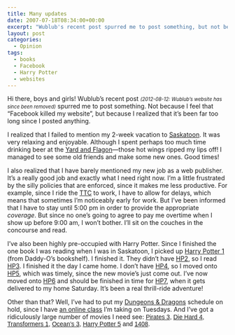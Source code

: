 ```yaml
---
title: Many updates
date: 2007-07-18T08:34:00+00:00
excerpt: "Wublub's recent post spurred me to post something, but not because I feel that “Facebook killed my website”"
layout: post
categories:
  - Opinion
tags:
  - books
  - Facebook
  - Harry Potter
  - websites
---
```


Hi there, boys and girls! Wublub&#8217;s recent post <em style="font-size: 0.8em;">(2012-08-12: Wublub&#8217;s website has since been removed)</em> spurred me to post something. Not because I feel that &#8220;Facebook killed my website&#8221;, but because I realized that it&#8217;s been far too long since I posted anything.

I realized that I failed to mention my 2-week vacation to [Saskatoon](http://www.tourismsaskatoon.com/). It was very relaxing and enjoyable. Although I spent perhaps too much time drinking beer at the [Yard and Flagon](http://www.yardandflagon.ca/home)—those hot wings ripped my lips off! I managed to see some old friends and make some new ones. Good times!

I also realized that I have barely mentioned my new job as a web publisher. It&#8217;s a really good job and exactly what I need right now. I&#8217;m a little frustrated by the silly policies that are enforced, since it makes me less productive. For example, since I ride the [TTC](http://www.ttc.ca/) to work, I have to allow for delays, which means that sometimes I&#8217;m noticeably early for work. But I&#8217;ve been informed that I have to stay until 5:00 pm in order to provide the appropriate _coverage_. But since no one&#8217;s going to agree to pay me overtime when I show up before 9:00 am, I won&#8217;t bother. I&#8217;ll sit on the couches in the concourse and read.

I&#8217;ve also been highly pre-occupied with Harry Potter. Since I finished the one book I was reading when I was in Saskatoon, I picked up [Harry Potter 1](http://www.amazon.com/gp/feature.html/ref=amb_link_1403372_4/002-7877061-8388018?ie=UTF8&docId=399204&pf_rd_m=ATVPDKIKX0DER&pf_rd_s=browse&pf_rd_r=0YZE44NZKH6BYFSP97KF&pf_rd_t=101&pf_rd_p=289712901&pf_rd_i=1084186) (from Daddy-O&#8217;s bookshelf). I finished it. They didn&#8217;t have [HP2](http://www.amazon.com/gp/feature.html/ref=amb_link_1403372_5/002-7877061-8388018?ie=UTF8&docId=399188&pf_rd_m=ATVPDKIKX0DER&pf_rd_s=browse&pf_rd_r=0YZE44NZKH6BYFSP97KF&pf_rd_t=101&pf_rd_p=289712901&pf_rd_i=1084186), so I read [HP3](http://www.amazon.com/gp/feature.html/ref=amb_link_1403372_6/002-7877061-8388018?ie=UTF8&docId=537640&pf_rd_m=ATVPDKIKX0DER&pf_rd_s=browse&pf_rd_r=0YZE44NZKH6BYFSP97KF&pf_rd_t=101&pf_rd_p=289712901&pf_rd_i=1084186). I finished it the day I came home. I don&#8217;t have [HP4](http://www.amazon.com/gp/feature.html/ref=amb_link_1403372_7/002-7877061-8388018?ie=UTF8&docId=567987&pf_rd_m=ATVPDKIKX0DER&pf_rd_s=browse&pf_rd_r=0YZE44NZKH6BYFSP97KF&pf_rd_t=101&pf_rd_p=289712901&pf_rd_i=1084186), so I moved onto [HP5](http://www.amazon.com/gp/feature.html/ref=amb_link_1403372_8/002-7877061-8388018?ie=UTF8&docId=567986&pf_rd_m=ATVPDKIKX0DER&pf_rd_s=browse&pf_rd_r=0YZE44NZKH6BYFSP97KF&pf_rd_t=101&pf_rd_p=289712901&pf_rd_i=1084186), which was timely, since the new movie&#8217;s just come out. I&#8217;ve now moved onto [HP6](http://www.amazon.com/gp/feature.html/ref=amb_link_1403372_9/002-7877061-8388018?ie=UTF8&docId=570956&pf_rd_m=ATVPDKIKX0DER&pf_rd_s=browse&pf_rd_r=0YZE44NZKH6BYFSP97KF&pf_rd_t=101&pf_rd_p=289712901&pf_rd_i=1084186) and should be finished in time for [HP7](http://www.amazon.com/gp/product/0545010225/ref=amb_link_5126492_1/002-7877061-8388018?pf_rd_m=ATVPDKIKX0DER&pf_rd_s=center-2&pf_rd_r=0YZE44NZKH6BYFSP97KF&pf_rd_t=101&pf_rd_p=298835901&pf_rd_i=1084186), when it gets delivered to my home Saturday. It&#8217;s been a real thrill-ride adventure!

Other than that? Well, I&#8217;ve had to put my [Dungeons & Dragons](http://www.wizards.com/default.asp?x=dnd/welcome) schedule on hold, since I have [an online class](http://calendardb.humber.ca/LIS/WebCalendar/CE/ProgramOffering.do?name=08381) I&#8217;m taking on Tuesdays. And I&#8217;ve got a ridiculously large number of movies I need see: <span style="font-family: Helvetica, Arial, sans-serif;"><a href="http://www.imdb.com/title/tt0449088/">Pirates 3</a>, <a href="http://www.imdb.com/title/tt0337978/">Die Hard 4</a>, <a href="http://www.imdb.com/title/tt0418279/">Transformers 1</a>, <a href="http://www.imdb.com/title/tt0496806/">Ocean&#8217;s 3</a>, <a href="http://www.imdb.com/title/tt0373889/">Harry Potter 5</a> and <a href="http://www.imdb.com/title/tt0450385/">1408</a>.</span>
